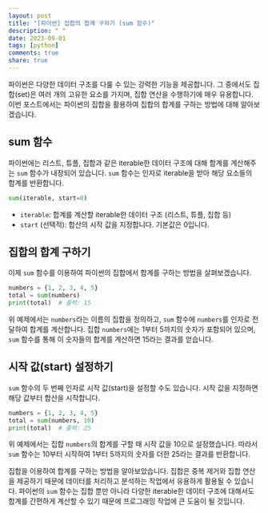 ```yaml
---
layout: post
title: "[파이썬] 집합의 합계 구하기 (sum 함수)"
description: " "
date: 2023-09-01
tags: [python]
comments: true
share: true
---
```


파이썬은 다양한 데이터 구조를 다룰 수 있는 강력한 기능을 제공합니다. 그 중에서도 집합(set)은 여러 개의 고유한 요소를 가지며, 집합 연산을 수행하기에 매우 유용합니다. 이번 포스트에서는 파이썬의 집합을 활용하여 집합의 합계를 구하는 방법에 대해 알아보겠습니다.

## sum 함수

파이썬에는 리스트, 튜플, 집합과 같은 iterable한 데이터 구조에 대해 합계를 계산해주는 `sum` 함수가 내장되어 있습니다. `sum` 함수는 인자로 iterable을 받아 해당 요소들의 합계를 반환합니다.

```python
sum(iterable, start=0)
```

- `iterable`: 합계를 계산할 iterable한 데이터 구조 (리스트, 튜플, 집합 등)
- `start` (선택적): 합산의 시작 값을 지정합니다. 기본값은 0입니다.

## 집합의 합계 구하기

이제 `sum` 함수를 이용하여 파이썬의 집합에서 합계를 구하는 방법을 살펴보겠습니다.

```python
numbers = {1, 2, 3, 4, 5}
total = sum(numbers)
print(total)  # 출력: 15
```

위 예제에서는 `numbers`라는 이름의 집합을 정의하고, `sum` 함수에 `numbers`를 인자로 전달하여 합계를 계산합니다. 집합 `numbers`에는 1부터 5까지의 숫자가 포함되어 있으며, `sum` 함수를 통해 이 숫자들의 합계를 계산하면 15라는 결과를 얻습니다.

## 시작 값(start) 설정하기

`sum` 함수의 두 번째 인자로 시작 값(start)을 설정할 수도 있습니다. 시작 값을 지정하면 해당 값부터 합산을 시작합니다.

```python
numbers = {1, 2, 3, 4, 5}
total = sum(numbers, 10)
print(total)  # 출력: 25
```

위 예제에서는 집합 `numbers`의 합계를 구할 때 시작 값을 10으로 설정했습니다. 따라서 `sum` 함수는 10부터 시작하여 1부터 5까지의 숫자를 더한 25라는 결과를 반환합니다.

집합을 이용하여 합계를 구하는 방법을 알아보았습니다. 집합은 중복 제거와 집합 연산을 제공하기 때문에 데이터를 처리하고 분석하는 작업에서 유용하게 활용될 수 있습니다. 파이썬의 `sum` 함수는 집합 뿐만 아니라 다양한 iterable한 데이터 구조에 대해서도 합계를 간편하게 계산할 수 있기 때문에 프로그래밍 작업에 큰 도움이 될 것입니다.